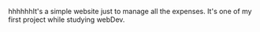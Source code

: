 hhhhhhIt's a simple website just to manage all the expenses. It's one of my first project while studying webDev.
